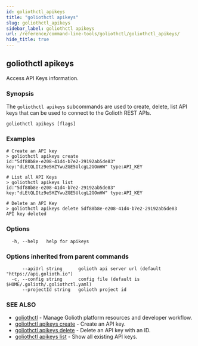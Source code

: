 ```yaml
---
id: goliothctl_apikeys
title: "goliothctl apikeys"
slug: goliothctl_apikeys
sidebar_label: goliothctl apikeys
url: /reference/command-line-tools/goliothctl/goliothctl_apikeys/
hide_title: true
---
```

## goliothctl apikeys

Access API Keys information.

### Synopsis

The `goliothctl apikeys` subcommands are used to create, delete, list API keys that can be used to connect to the Golioth REST APIs.

```
goliothctl apikeys [flags]
```

### Examples

```
# Create an API key
> goliothctl apikeys create
id:"5df88b8e-e208-41d4-b7e2-29192ab5de83"  key:"dLEtQLItz9eSHZYwuZGE5UlcgL2GOmHW" type:API_KEY

# List all API Keys
> goliothctl apikeys list
id:"5df88b8e-e208-41d4-b7e2-29192ab5de83"  key:"dLEtQLItz9eSHZYwuZGE5UlcgL2GOmHW" type:API_KEY

# Delete an API Key
> goliothctl apikeys delete 5df88b8e-e208-41d4-b7e2-29192ab5de83
API key deleted
```

### Options

```
  -h, --help   help for apikeys
```

### Options inherited from parent commands

```
      --apiUrl string      golioth api server url (default "https://api.golioth.io")
  -c, --config string      config file (default is $HOME/.golioth/.goliothctl.yaml)
      --projectId string   golioth project id
```

### SEE ALSO

* [goliothctl](/reference/command-line-tools/goliothctl)	 - Manage Golioth platform resources and developer workflow.
* [goliothctl apikeys create](/reference/command-line-tools/goliothctl/goliothctl_apikeys_create)	 - Create an API key.
* [goliothctl apikeys delete](/reference/command-line-tools/goliothctl/goliothctl_apikeys_delete)	 - Delete an API key with an ID.
* [goliothctl apikeys list](/reference/command-line-tools/goliothctl/goliothctl_apikeys_list)	 - Show all existing API keys.

